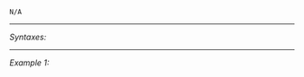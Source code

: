 `N/A`


---
*Syntaxes:*

<!-- [] call `BIS_fnc_effectKilled` -->

---
*Example 1:*

<!-- 
```sqf
[] call BIS_fnc_effectKilled;
``` -->